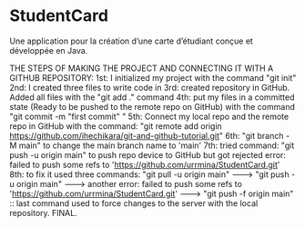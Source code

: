 # StudentCard
Une application pour la création d’une carte d’étudiant conçue et développée en Java.

THE STEPS OF MAKING THE PROJECT AND CONNECTING IT WITH A GITHUB REPOSITORY: 
1st: I initialized my project with the command "git init"
2nd: I created three files to write code in
3rd: created repository in GitHub. Added all files with the "git add ." command
4th: put my files in a committed state (Ready to be pushed to the remote repo on GitHub) with the command "git commit -m "first commit" "
5th: Connect my local repo and the remote repo in GitHub with the command: "git remote add origin https://github.com/ihechikara/git-and-github-tutorial.git"
6th: "git branch -M main" to change the main branch name to 'main'
7th: tried command: "git push -u origin main" to push repo device to GitHub but got rejected    error: failed to push some refs to 'https://github.com/urrmina/StudentCard.git'
8th: to fix it used three commands: "git pull -u origin main" ---> "git push -u origin main" ---> another error: failed to push some refs to 'https://github.com/urrmina/StudentCard.git' ---> "git push -f origin main" :: last command used to force changes to the server with the local repository.
FINAL.
